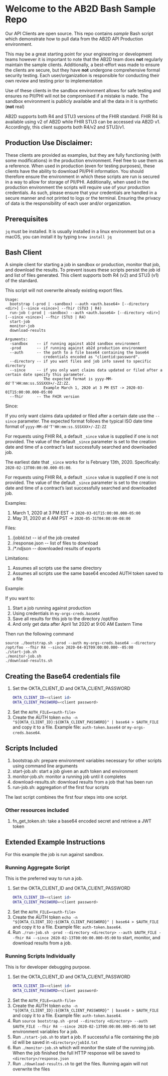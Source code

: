 
# Welcome to the AB2D Bash Sample Repo 

Our API Clients are open source. This repo contains *sample* Bash script which demonstrate how to pull data from the AB2D API Production environment.

This may be a great starting point for your engineering or development teams however it is important to note that the AB2D team does **not** regularly maintain the sample clients. Additionally, a best-effort was made to ensure the clients are secure, but they have **not** undergone comprehensive formal security testing. Each user/organization is responsible for conducting their own review and testing prior to implementation

Use of these clients in the sandbox environment allows for safe testing and ensures no PII/PHI will not be compromised if a mistake is made.
The sandbox environment is publicly available and all the data in it is synthetic (**not** real)

AB2D supports both R4 and STU3 versions of the FHIR standard. FHIR R4 is available using v2 of AB2D while FHIR STU3 can 
be accessed via AB2D v1. Accordingly, this client supports both R4/v2 and STU3/v1.

## Production Use Disclaimer:

These clients are provided as examples, but they are fully functioning (with some modifications) in the production environment. Feel free to use them as a reference. When used in production (even for testing purposes), these clients have the ability to download PII/PHI information. You should therefore ensure the environment in which these scripts are run is secured in a way to allow for storage of PII/PHI. Additionally, when used in the production environment the scripts will require use of your production credentials. As such, please ensure that your credentials are handled in a secure manner and not printed to logs or the terminal. Ensuring the privacy of data is the responsibility of each user and/or organization.

## Prerequisites

`jq` must be installed. It is usually installed in a linux environment but on a macOS, 
you can install it by typing `brew install jq`

## Bash Client

A simple client for starting a job in sandbox or production, monitor that job,
and download the results. To prevent issues these scripts persist the job
id and list of files generated. This client supports both R4 (v2) and STU3 (v1) of the standard.

This script will not overwrite already existing export files.

```
Usage: 
  bootstrap (-prod | -sandbox) --auth <auth.base64> [--directory <dir>] [--since <since>] --fhir (STU3 | R4)
  run-job (-prod | -sandbox) --auth <auth.base64> [--directory <dir>] [--since <since>] --fhir (STU3 | R4)
  start-job
  monitor-job
  download-results

Arguments:
  -sandbox    -- if running against ab2d sandbox environment
  -prod       -- if running against ab2d production environment
  --auth      -- the path to a file base64 containing the base64
                 credentials encoded as "clientid:password".
  --directory -- if you want files and job info saved to specific directory
  --since     -- if you only want claims data updated or filed after a certain date specify this parameter.
                 The expected format is yyyy-MM-dd'T'HH:mm:ss.SSSXXX+/-ZZ:ZZ.
                 Example March 1, 2020 at 3 PM EST -> 2020-03-01T15:00:00.000-05:00
  --fhir      -- The FHIR version

```

Since:

If you only want claims data updated or filed after a certain date use the `--since` parameter. The expected format follows the typical
ISO date time format of `yyyy-MM-dd'T'HH:mm:ss.SSSXXX+/-ZZ:ZZ`

For requests using FHIR R4, a default `_since` value is supplied if one is not provided. The value of the default `_since`
parameter is set to the creation date and time of a contract's last successfully searched and downloaded job.

The earliest date that `_since` works for is February 13th, 2020. Specifically: `2020-02-13T00:00:00.000-05:00`.

For requests using FHIR R4, a default `_since` value is supplied if one is not provided. The value of the default `_since` 
parameter is set to the creation date and time of a contract’s last successfully searched and downloaded job.

Examples:
1. March 1, 2020 at 3 PM EST -> `2020-03-01T15:00:00.000-05:00`
2. May 31, 2020 at 4 AM PST -> `2020-05-31T04:00:00-08:00`

Files:

1. <directory>/jobId.txt -- id of the job created
2. <directory>/response.json -- list of files to download 
3. <directory>/*.ndjson -- downloaded results of exports 

Limitations:

1. Assumes all scripts use the same directory
2. Assumes all scripts use the same base64 encoded AUTH token saved to a file

Example:

If you want to:
1. Start a job running against production
2. Using credentials in `my-orgs-creds.base64`
3. Save all results for this job to the directory /opt/foo
4. And only get data after April 1st 2020 at 9:00 AM Eastern Time

Then run the following command

```
source ./bootstrap.sh -prod --auth my-orgs-creds.base64 --directory /opt/foo --fhir R4 --since 2020-04-01T09:00:00.000--05:00
./start-job.sh 
./monitor-job.sh 
./download-results.sh
 ```

## Creating the Base64 credentials file

1. Set the OKTA_CLIENT_ID and OKTA_CLIENT_PASSWORD
   ```bash
   OKTA_CLIENT_ID=<client id>
   OKTA_CLIENT_PASSWORD=<client password>
   ```
2. Set the `AUTH_FILE=<auth-file>`
3. Create the AUTH token `echo -n "${OKTA_CLIENT_ID}:${OKTA_CLIENT_PASSWORD}" | base64 > $AUTH_FILE`
   and copy it to a file. Example file: `auth-token.base64` or `my-orgs-creds.base64`.


## Scripts Included

1. bootstrap.sh: prepare environment variables necessary for other scripts using command line arguments
2. start-job.sh: start a job given an auth token and environment
3. monitor-job.sh: monitor a running job until it completes
4. download-results.sh: download results from a job that has been run
5. run-job.sh: aggregation of the first four scripts

The last script combines the first four steps into one script.

### Other resources included

1. fn_get_token.sh: take a base64 encoded secret and retrieve a JWT token

## Extended Example Instructions

For this example the job is run against sandbox.

### Running Aggregate Script

This is the preferred way to run a job.

1. Set the OKTA_CLIENT_ID and OKTA_CLIENT_PASSWORD
   ```bash
   OKTA_CLIENT_ID=<client id>
   OKTA_CLIENT_PASSWORD=<client password>
   ```
2. Set the `AUTH_FILE=<auth-file>`
3. Create the AUTH token `echo -n "${OKTA_CLIENT_ID}:${OKTA_CLIENT_PASSWORD}" | base64 > $AUTH_FILE`
   and copy it to a file. Example file: `auth-token.base64`.
4. Run `./run-job.sh -prod --directory <directory> --auth $AUTH_FILE --fhir R4 --since 2020-02-13T00:00:00.000-05:00` to start,
   monitor, and download results from a job.

### Running Scripts Individually

This is for developer debugging purpose.

1. Set the OKTA_CLIENT_ID and OKTA_CLIENT_PASSWORD
   ```bash
   OKTA_CLIENT_ID=<client id>
   OKTA_CLIENT_PASSWORD=<client password>
   ```
2. Set the `AUTH_FILE=<auth-file>` 
3. Create the AUTH token `echo -n "${OKTA_CLIENT_ID}:${OKTA_CLIENT_PASSWORD}" | base64 > $AUTH_FILE`
and copy it to a file. Example file: `auth-token.base64`.
4. Run `source bootstrap.sh -prod --directory <directory> --auth $AUTH_FILE --fhir R4 --since 2020-02-13T00:00:00.000-05:00` to set environment variables for a job.
5. Run `./start-job.sh` to start a job. If successful a file containing
the job id will be saved in `<directory>/jobId.txt`
6. Run `./monitor-job.sh` which will monitor the state of the running job. When the job
finished the full HTTP response will be saved to `<directory>/response.json`
7. Run `./download-results.sh` to get the files. Running again will not overwrite the files
